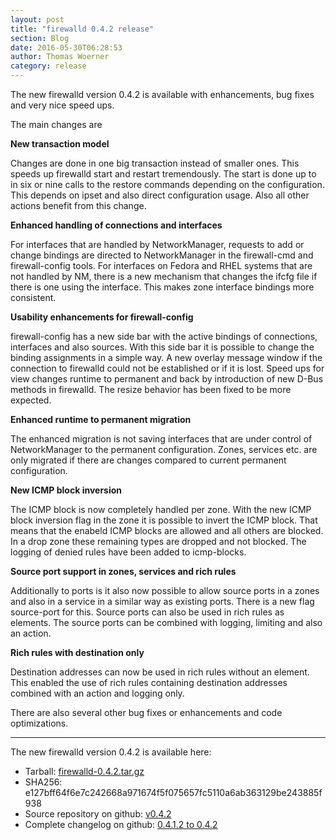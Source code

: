 ```yaml
---
layout: post
title: "firewalld 0.4.2 release"
section: Blog
date: 2016-05-30T06:28:53
author: Thomas Woerner
category: release
---
```


The new firewalld version 0.4.2 is available with enhancements, bug fixes and very nice speed ups.

The main changes are

**New transaction model**

Changes are done in one big transaction instead of smaller ones. This speeds up firewalld start and restart tremendously.
The start is done up to in six or nine calls to the restore commands depending on the configuration. This depends on ipset and also direct configuration usage.
Also all other actions benefit from this change.

**Enhanced handling of connections and interfaces**

For interfaces that are handled by NetworkManager, requests to add or change bindings are directed to NetworkManager in the firewall-cmd and firewall-config tools.
For interfaces on Fedora and RHEL systems that are not handled by NM, there is a new mechanism that changes the ifcfg file if there is one using the interface.
This makes zone interface bindings more consistent.

**Usability enhancements for firewall-config**

firewall-config has a new side bar with the active bindings of connections, interfaces and also sources. With this side bar it is possible to change the binding assignments in a simple way.
A new overlay message window if the connection to firewalld could not be established or if it is lost.
Speed ups for view changes runtime to permanent and back by introduction of new D-Bus methods in firewalld.
The resize behavior has been fixed to be more expected.

**Enhanced runtime to permanent migration**

The enhanced migration is not saving interfaces that are under control of NetworkManager to the permanent configuration. Zones, services etc. are only migrated if there are changes compared to current permanent configuration.

**New ICMP block inversion**

The ICMP block is now completely handled per zone. With the new ICMP block inversion flag in the zone it is possible to invert the ICMP block. That means that the enabeld ICMP blocks are allowed and all others are blocked. In a drop zone these remaining types are dropped and not blocked.
The logging of denied rules have been added to icmp-blocks.

**Source port support in zones, services and rich rules**

Additionally to ports is it also now possible to allow source ports in a zones and also in a service in a similar way as existing ports. There is a new flag source-port for this.
Source ports can also be used in rich rules as elements. The source ports can be combined with logging, limiting and also an action.

**Rich rules with destination only**

Destination addresses can now be used in rich rules without an element. This enabled the use of rich rules containing destination addresses combined with an action and logging only.

There are also several other bug fixes or enhancements and code optimizations.

***

The new firewalld version 0.4.2 is available here:

 * Tarball: [firewalld-0.4.2.tar.gz](https://github.com/firewalld/firewalld/archive/v0.4.2.tar.gz#/firewalld-0.4.2.tar.gz)
 * SHA256: e127bff64f6e7c242668a971674f5f075657fc5110a6ab363129be243885f938
 * Source repository on github: [v0.4.2](https://github.com/firewalld/firewalld/releases/tag/v0.4.2)
 * Complete changelog on github: [0.4.1.2 to 0.4.2](https://github.com/firewalld/firewalld/compare/v0.4.1.2...v0.4.2)
